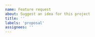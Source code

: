 ```yaml
---
name: Feature request
about: Suggest an idea for this project
title: ''
labels: 'proposal'
assignees: ''
---
```

